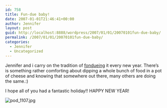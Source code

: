 ```yaml
---
id: 758
title: Fun-due baby!
date: 2007-01-01T21:46:41+00:00
author: Jennifer
layout: post
guid: http://localhost:8888/wordpress/2007/01/01/20070101fun-due-baby/
permalink: /2007/01/01/20070101fun-due-baby/
categories:
  - Jennifer
  - Uncategorized
---
```

Jennifer and i carry on the tradition of [fondueing](http://en.wikipedia.org/wiki/Fondue "fondueing") it every new year. There&#8217;s is something rather comforting about dipping a whole bunch of food in a pot of cheese and knowing that somewhere out there, many others are doing the same.:)
  
I hope all of you had a fantastic holiday!! HAPPY NEW YEAR!
  
<img id="image100" alt="pod_1107.jpg" src="http://static.squarespace.com/static/50db6bb3e4b015296cd43789/50dfa5b1e4b0dc6320e0b5ea/50dfa5b1e4b0dc6320e0b64c/1167687881000/?format=original" />